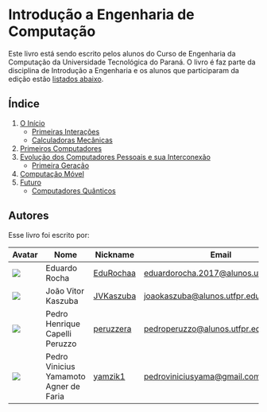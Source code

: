 
# Introdução a Engenharia de Computação

Este livro está sendo escrito pelos alunos do Curso de Engenharia da Computação da Universidade Tecnológica do Paraná. O livro é faz parte da disciplina de Introdução a Engenharia e os alunos que participaram da edição estão [listados abaixo](#Autores).

## Índice

1. [O Início](capitulos/o_inicio.md)
    - [Primeiras Interações](capitulos/primeiras_int.md)
    - [Calculadoras Mecânicas](cal_mecanicas.md)
1. [Primeiros Computadores]()
1. [Evolução dos Computadores Pessoais e sua Interconexão]()
    - [Primeira Geração]()
1. [Computação Móvel]()
1. [Futuro](capitulos/futuro.md)
    - [Computadores Quânticos](capitulos/computadores_quanticos.md)




## Autores
Esse livro foi escrito por:

| Avatar | Nome | Nickname | Email |
| ------ | ---- | -------- | ----- |
| ![](https://avatars.githubusercontent.com/u/86723697?v=4)  | Eduardo Rocha | [EduRochaa](https://github.com/EduRochaa) | [eduardorocha.2017@alunos.utfpr.edu.br](mailto:eduardorocha.2017@alunos.utfpr.edu.br)
| ![](https://avatars.githubusercontent.com/u/73614738?v=4)  | João Vitor Kaszuba | [JVKaszuba](https://github.com/JVKaszuba) | [joaokaszuba@alunos.utfpr.edu.br](mailto:joaokaszuba@alunos.utfpr.edu.br)
|  ![](https://avatars.githubusercontent.com/u/86744432?v=4)  | Pedro Henrique Capelli Peruzzo | [peruzzera](https://github.com/peruzzera) | [pedroperuzzo@alunos.utfpr.edu.br](mailto:pedroperuzzo@alunos.utfpr.edu.br)
|  ![](https://avatars.githubusercontent.com/u/86435208?s=400&u=3055a91c4319afe2366f2dc151b64f2ad95dbc20&v=4)  | Pedro Vinicius Yamamoto Agner de Faria | [yamzik1](https://github.com/yamzik1) | [pedroviniciusyama@gmail.com](mailto:pedroviniciusyama@gmail.com)
